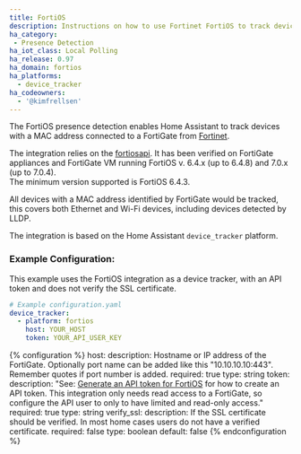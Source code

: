 ```yaml
---
title: FortiOS
description: Instructions on how to use Fortinet FortiOS to track devices in Home Assistant.
ha_category: 
 - Presence Detection
ha_iot_class: Local Polling
ha_release: 0.97
ha_domain: fortios
ha_platforms:
  - device_tracker
ha_codeowners:
  - '@kimfrellsen'
---
```


The FortiOS presence detection enables Home Assistant to track devices with a MAC address connected to a FortiGate from [Fortinet](https://www.fortinet.com).

The integration relies on the [fortiosapi](https://pypi.org/project/fortiosapi/). It has been verified on FortiGate appliances and FortiGate VM running FortiOS v. 6.4.x (up to 6.4.8) and 7.0.x (up to 7.0.4).  
The minimum version supported is FortiOS 6.4.3.

All devices with a MAC address identified by FortiGate would be tracked, this covers both Ethernet and Wi-Fi devices, including devices detected by LLDP.

The integration is based on the Home Assistant `device_tracker` platform.

### Example Configuration:

This example uses the FortiOS integration as a device tracker, with an API token and does not verify the SSL certificate.

```yaml
# Example configuration.yaml
device_tracker:
  - platform: fortios
    host: YOUR_HOST
    token: YOUR_API_USER_KEY
```

{% configuration %}
host:
  description: Hostname or IP address of the FortiGate. Optionally port name can be added like this "10.10.10.10:443". Remember quotes if port number is added.
  required: true
  type: string
token:
  description: "See: [Generate an API token for FortiOS](https://docs.fortinet.com/document/forticonverter/6.2.0/online-help/866905/connect-fortigate-device-via-api-token) for how to create an API token. This integration only needs read access to a FortiGate, so configure the API user to only to have limited and read-only access."
  required: true
  type: string
verify_ssl:
  description: If the SSL certificate should be verified. In most home cases users do not have a verified certificate.
  required: false
  type: boolean
  default: false
{% endconfiguration %}
